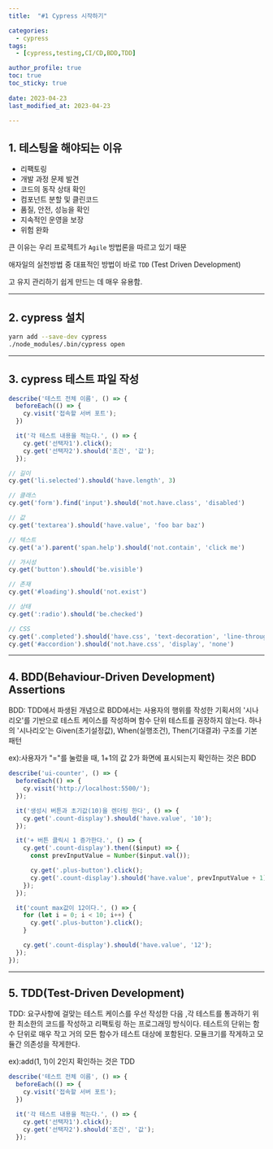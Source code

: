```yaml
---
title:  "#1 Cypress 시작하기"

categories:
  - cypress
tags:
  - [cypress,testing,CI/CD,BDD,TDD]

author_profile: true
toc: true
toc_sticky: true
 
date: 2023-04-23
last_modified_at: 2023-04-23

---
```


## 1. **테스팅을 해야되는 이유**

- 리팩토링
- 개발 과정 문제 발견
- 코드의 동작 상태 확인
- 컴포넌트 분할 및 클린코드
- 품질, 안전, 성능을 확인
- 지속적인 운영을 보장
- 위험 완화

큰 이유는 우리 프로젝트가 `Agile` 방법론을 따르고 있기 때문

애자일의 실천방법 중 대표적인 방법이 바로 `TDD` (Test Driven Development)

고 유지 관리하기 쉽게 만드는 데 매우 유용함.

---

## 2. c**ypress 설치**

```bash
yarn add --save-dev cypress
./node_modules/.bin/cypress open
```

---

## 3. c**ypress 테스트 파일 작성**

```jsx
describe('테스트 전체 이름', () => {
  beforeEach(() => {
    cy.visit('접속할 서버 포트');
  })

  it('각 테스트 내용을 적는다.', () => {
    cy.get('선택자1').click();
    cy.get('선택자2').should('조건', '값');
  });
```

```jsx
// 길이
cy.get('li.selected').should('have.length', 3)

// 클래스
cy.get('form').find('input').should('not.have.class', 'disabled')

// 값
cy.get('textarea').should('have.value', 'foo bar baz')

// 텍스트
cy.get('a').parent('span.help').should('not.contain', 'click me')

// 가시성
cy.get('button').should('be.visible')

// 존재
cy.get('#loading').should('not.exist')

// 상태
cy.get(':radio').should('be.checked')

// CSS
cy.get('.completed').should('have.css', 'text-decoration', 'line-through')
cy.get('#accordion').should('not.have.css', 'display', 'none')
```

---

## 4. **BDD(Behaviour-Driven Development) Assertions**

BDD: TDD에서 파생된 개념으로 BDD에서는 사용자의 행위를 작성한 기획서의 '시나리오'를 기반으로 테스트 케이스를 작성하며 함수 단위 테스트를 권장하지 않는다. 하나의 '시나리오'는 Given(초기설정값), When(실행조건), Then(기대결과) 구조를 기본 패턴

ex):사용자가 "="를 눌렀을 때, 1+1의 값 2가 화면에 표시되는지 확인하는 것은 BDD

```jsx
describe('ui-counter', () => {
  beforeEach(() => {
    cy.visit('http://localhost:5500/');
  });

  it('생성시 버튼과 초기값(10)을 렌더링 한다', () => {
    cy.get('.count-display').should('have.value', '10');
  });

  it('+ 버튼 클릭시 1 증가한다.', () => {
    cy.get('.count-display').then(($input) => {
      const prevInputValue = Number($input.val());

      cy.get('.plus-button').click();
      cy.get('.count-display').should('have.value', prevInputValue + 1);
    });
  });

  it('count max값이 12이다.', () => {
    for (let i = 0; i < 10; i++) {
      cy.get('.plus-button').click();
    }

    cy.get('.count-display').should('have.value', '12');
  });
});
```

---

## 5. **TDD(Test-Driven Development)**

TDD: 요구사항에 걸맞는 테스트 케이스를 우선 작성한 다음 ,각 테스트를 통과하기 위한 최소한의 코드를 작성하고 리팩토링 하는 프로그래밍 방식이다. 테스트의 단위는 함수 단위로 매우 작고 거의 모든 함수가 테스트 대상에 포함된다. 모듈크기를 작게하고 모듈간 의존성을 작게한다.

ex):add(1, 1)이 2인지 확인하는 것은 TDD

```jsx
describe('테스트 전체 이름', () => {
  beforeEach(() => {
    cy.visit('접속할 서버 포트');
  })

  it('각 테스트 내용을 적는다.', () => {
    cy.get('선택자1').click();
    cy.get('선택자2').should('조건', '값');
  });
```